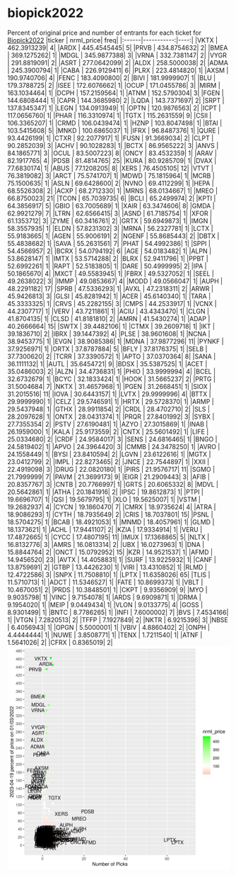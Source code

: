# biopick2022
Percent of original price and number of entrants for each ticket for [Biopick2022](https://twitter.com/hashtag/Biopick2022)
|ticker |  nrml_price| freq|
|:------|-----------:|----:|
|VKTX   | 462.3913239|    4|
|ARDX   | 445.4545445|    5|
|PRVB   | 434.8754632|    2|
|BMEA   | 369.1275262|    1|
|MDGL   | 345.9877388|    3|
|VRNA   | 332.7381147|    2|
|VYGR   | 291.8819091|    2|
|ASRT   | 277.0642099|    2|
|ALDX   | 258.5000038|    2|
|ADMA   | 245.3900794|    1|
|CABA   | 226.9129411|    6|
|PLRX   | 223.4814820|    1|
|AXSM   | 190.9740706|    4|
|FENC   | 183.4090800|    2|
|BIVI   | 181.9999907|    1|
|BLU    | 179.3788725|    2|
|ISEE   | 172.6076662|    1|
|OCUP   | 171.0455786|    3|
|MIRM   | 163.1034464|    1|
|DCPH   | 157.2159564|    1|
|ATNM   | 152.5790304|    3|
|FGEN   | 144.6808444|    1|
|CAPR   | 144.3685980|    2|
|LQDA   | 143.7371697|    2|
|SRPT   | 137.8345347|    1|
|LEGN   | 134.0913949|    1|
|OPTN   | 120.9876563|    2|
|ICPT   | 117.0656760|    1|
|PHAR   | 116.3310974|    1|
|TGTX   | 115.2631559|    9|
|CSII   | 106.3365207|    1|
|CRMD   | 106.0439474|    1|
|HZNP   | 103.8047498|    1|
|BTAI   | 103.5415608|    5|
|MNKD   | 100.6865037|    1|
|IFRX   |  96.8487376|    1|
|QURE   |  93.4426199|    1|
|CTXR   |  92.2077917|    1|
|FUSN   |  91.3669034|    2|
|CLPT   |  90.2852039|    3|
|ACHV   |  90.1028283|    1|
|BCTX   |  86.9565222|    3|
|ANVS   |  84.1865771|    3|
|OCUL   |  83.5007223|    8|
|ONCY   |  83.4532359|    1|
|ARAV   |  82.1917765|    4|
|PDSB   |  81.4814765|   25|
|KURA   |  80.9285709|    1|
|DVAX   |  77.6830174|    1|
|ABUS   |  77.1208205|    8|
|XERS   |  76.4505105|   12|
|VTVT   |  76.3819082|    3|
|ARCT   |  75.5741707|    1|
|MDWD   |  75.1815964|    1|
|MCRB   |  75.1500635|    1|
|ASLN   |  69.6428600|    2|
|NVNO   |  69.4112299|    1|
|HEPA   |  68.5526308|    2|
|ACXP   |  68.2712330|    1|
|MRNS   |  68.0134667|    1|
|MREO   |  66.8750023|   21|
|TCON   |  65.7039735|    6|
|BCLI   |  65.2499974|    2|
|KPTI   |  64.3856917|    5|
|GBIO   |  63.7005689|    1|
|XAIR   |  63.3474606|    8|
|GMDA   |  62.9921279|    7|
|LTRN   |  62.6566415|    3|
|ASND   |  61.7185754|    1|
|XFOR   |  61.1353712|    3|
|ZYME   |  60.3416761|    2|
|GRTX   |  59.6949873|    1|
|IMGN   |  58.3557935|    1|
|ELDN   |  57.8231302|    3|
|MRNA   |  56.2327781|    1|
|LCTX   |  55.9183665|    1|
|AGEN   |  55.9006191|    2|
|NGENF  |  55.8685443|    2|
|DBTX   |  55.4838682|    1|
|SAVA   |  55.2631561|    7|
|PHAT   |  54.4992386|    1|
|SPPI   |  54.4566957|    2|
|BCRX   |  54.0794192|    6|
|AGE    |  54.0183482|    1|
|ALPN   |  53.8628147|    1|
|IMTX   |  53.5714288|    2|
|BLRX   |  52.9411796|    1|
|PPBT   |  52.6992261|    1|
|RAPT   |  52.5183805|    1|
|DARE   |  50.4999995|    2|
|IPA    |  50.1865670|    4|
|MXCT   |  49.5583945|    1|
|FBRX   |  49.5327052|    1|
|SEEL   |  49.2638022|    3|
|IMMP   |  49.0853667|    4|
|MODD   |  49.0566047|    1|
|AUPH   |  48.2291182|   17|
|SPRB   |  47.5336293|    1|
|AVXL   |  47.2318311|    2|
|ARWR   |  45.9426813|    3|
|GLSI   |  45.8281942|    1|
|ACER   |  45.6140340|    1|
|TARA   |  45.3333325|    1|
|CRVS   |  45.2282155|    3|
|CMPS   |  44.2533917|    1|
|VCNX   |  44.2307717|    1|
|VERV   |  43.7211861|    1|
|ACIU   |  43.4343470|    1|
|CLGN   |  41.8704135|    1|
|CLSD   |  41.8181810|    2|
|AMRN   |  41.5430274|    1|
|ADAP   |  40.2666664|   15|
|SWTX   |  39.4482106|    1|
|CTMX   |  39.2609718|    1|
|IKT    |  39.1836710|    2|
|IBRX   |  39.1447392|    4|
|PLSE   |  38.9601608|    1|
|NCNA   |  38.9453775|    1|
|EVGN   |  38.9085386|    1|
|MDNA   |  37.9877296|   11|
|PYNKF  |  37.9256971|    1|
|ORTX   |  37.8787884|    5|
|BFLY   |  37.8176375|    1|
|SELB   |  37.7300620|    2|
|TCRR   |  37.3390572|    1|
|APTO   |  37.0370364|    8|
|SANA   |  36.1111132|    1|
|AUTL   |  35.6454721|    9|
|BDSX   |  35.5387525|    1|
|ACET   |  35.0486003|    2|
|ALZN   |  34.4736831|    1|
|PHIO   |  33.9999994|    4|
|BCEL   |  32.6732679|    1|
|BCYC   |  32.1833424|    1|
|HOOK   |  31.5665237|    2|
|PRTG   |  31.5004684|    7|
|NKTX   |  31.4657968|    1|
|PGEN   |  31.2668451|    1|
|SIOX   |  31.2015516|   11|
|IOVA   |  30.6443157|    1|
|LVTX   |  29.9999996|    4|
|BTTX   |  29.9999990|    1|
|CELZ   |  29.5746591|    1|
|HRTX   |  29.5728370|    1|
|ARMP   |  29.5437948|    1|
|GTHX   |  28.9911854|    2|
|CRDL   |  28.4702710|    2|
|SLS    |  28.2097628|    1|
|ONTX   |  28.0431374|    1|
|PRQR   |  27.8401992|    3|
|SYBX   |  27.7355354|    2|
|PSTV   |  27.6190481|    1|
|AZYO   |  27.3015869|    1|
|INAB   |  26.1959000|    1|
|KALA   |  25.9173559|    2|
|CNTX   |  25.5601492|    1|
|LIFE   |  25.0334680|    2|
|CRDF   |  24.9584017|    3|
|SENS   |  24.6816465|    1|
|BNGO   |  24.5819402|    1|
|APVO   |  24.3964420|    3|
|CMMB   |  24.3478250|    1|
|AVRO   |  24.1558449|    1|
|BYSI   |  23.8410594|    2|
|LGVN   |  23.6122616|    1|
|MGTX   |  23.0412799|    2|
|IMPL   |  22.8273465|    2|
|JNCE   |  22.7544897|    1|
|XXII   |  22.4919098|    3|
|DRUG   |  22.0820180|    1|
|PIRS   |  21.9576717|   11|
|SGMO   |  21.7999999|    7|
|PAVM   |  21.3699173|    9|
|EIGR   |  21.2909443|    3|
|AFIB   |  20.8357767|    3|
|CNTB   |  20.7766997|    1|
|GRTS   |  20.6065332|    8|
|MDVL   |  20.5642861|    1|
|ATHA   |  20.1841916|    2|
|IPSC   |  19.8612873|    1|
|PTPI   |  19.6696707|    1|
|QSI    |  19.5679795|    1|
|XLO    |  19.5625007|    1|
|VSTM   |  19.2682937|    4|
|CYCN   |  19.1860470|    7|
|CMRX   |  18.9735624|    4|
|ATRA   |  18.9086293|    1|
|CYTH   |  18.7935649|    2|
|CRIS   |  18.7037801|   15|
|PSNL   |  18.5704275|    1|
|BCAB   |  18.4921053|    1|
|MNMD   |  18.4057961|    1|
|GLMD   |  18.1373621|    1|
|ACHL   |  17.9441107|    2|
|KZIA   |  17.9334914|    1|
|VERU   |  17.4872665|    1|
|CYCC   |  17.4807195|   11|
|IMUX   |  17.1368865|    5|
|NLTX   |  16.8132776|    3|
|AMRS   |  16.0813314|    2|
|UBX    |  16.0273963|    1|
|DNA    |  15.8844764|    2|
|ONCT   |  15.0792952|   15|
|KZR    |  14.9521537|    1|
|AFMD   |  14.9456520|   23|
|AVTX   |  14.4058831|    1|
|SURF   |  13.9225932|    1|
|CANF   |  13.8759691|    2|
|GTBP   |  13.4426230|    1|
|VIRI   |  13.4310852|    1|
|RLMD   |  12.4722586|    3|
|SNPX   |  11.7508810|    1|
|LPTX   |  11.6358026|   65|
|TLIS   |  11.5710713|    1|
|ADCT   |  11.5346527|    1|
|FATE   |  10.8699373|    1|
|VBLT   |  10.4670051|    2|
|PRDS   |  10.3848501|    1|
|CKPT   |   9.9356909|    9|
|MYO    |   9.9035798|    1|
|VINC   |   9.7154078|    1|
|ARDS   |   9.6909871|    1|
|DRMA   |   9.1954020|    1|
|MEIP   |   9.0449434|    1|
|VLON   |   9.0133775|    4|
|GOSS   |   8.9301499|    1|
|BNTC   |   8.7786265|    1|
|INFI   |   7.6000002|    7|
|BVS    |   7.4534166|    1|
|VTGN   |   7.2820513|    2|
|TFFP   |   7.1927849|    2|
|NKTR   |   6.9215396|    3|
|NBSE   |   6.4056943|    1|
|OPGN   |   5.5000001|    1|
|VBIV   |   4.8860402|    2|
|ONPH   |   4.4444444|    1|
|NUWE   |   3.8508771|    1|
|TENX   |   1.7211540|    1|
|ATNF   |   1.5641026|    2|
|CFRX   |   0.8365019|    2|
![retvspicks](biopicks.png?raw=true)
